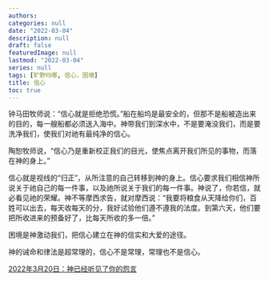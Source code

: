 ```yaml
---
authors:
categories: null
date: "2022-03-04"
description: null
draft: false
featuredImage: null
lastmod: "2022-03-04"
series: null
tags: [旷野吗哪, 信心，困境]
title: 信心
toc: true
---
```


<!--more-->


钟马田牧师说：“信心就是拒绝恐慌。”船在船坞是最安全的，但那不是船被造出来的目的，每一艘船都必须送入海中。神带我们到深水中，不是要淹没我们，而是要洗净我们，使我们对祂有最纯净的信心。  

陶恕牧师说，“信心乃是重新校正我们的目光，使焦点离开我们所见的事物，而落在神的身上。”  

信心就是视线的“归正”，从所注意的自己转移到神的身上。信心要求我们相信神所说关于祂自己的每一件事，以及祂所说关于我们的每一件事。神说了，你若信，就必看见祂的荣耀。神不等摩西求告，就对摩西说：“我要将粮食从天降给你们，百姓可以出去，每天收每天的分，我好试验他们遵不遵我的法度。到第六天，他们要把所收进来的预备好了，比每天所收的多一倍。”  

困境是神激动我们，把信心建立在神的信实和大爱的途径。

神的诫命和律法是超常理的，信心不是常理，常理也不是信心。

<a href = "https://r.729ly.net/devotionals/devotionals-mw/devotionals-mw-mw220320">2022年3月20日：神已经听见了你的怨言</a>